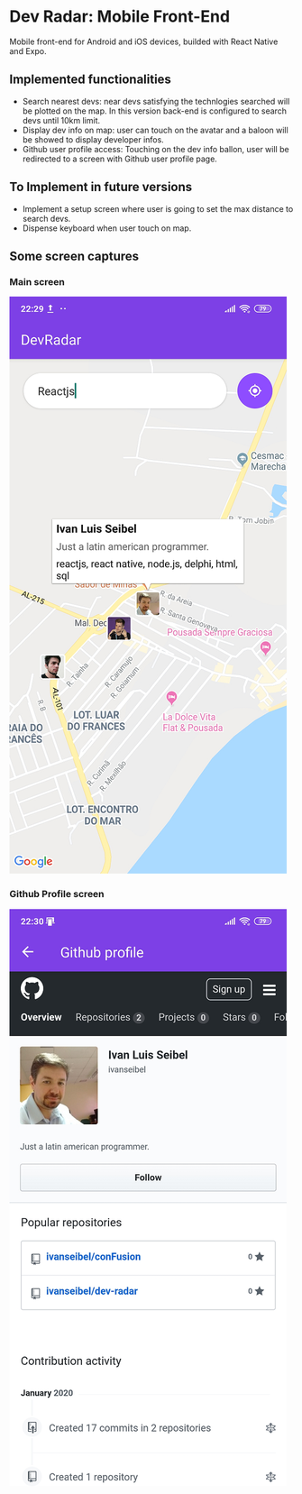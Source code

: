 # Dev Radar: Mobile Front-End
Mobile front-end for Android and iOS devices, builded with React Native and Expo.

## Implemented functionalities

- Search nearest devs: near devs satisfying the technlogies searched will be plotted on the map. In this version back-end is configured to search devs until 10km limit. 
- Display dev info on map: user can touch on the avatar and a baloon will be showed to display developer infos. 
- Github user profile access: Touching on the dev info ballon, user will be redirected to a screen with Github user profile page.

## To Implement in future versions
- Implement a setup screen where user is going to set the max distance to search devs.
- Dispense keyboard when user touch on map.

## Some screen captures

### Main screen
![](https://github.com/ivanseibel/assets/blob/master/img/dev-radar/mobile-front-end-search.png "Main screen")

### Github Profile screen 
![](https://github.com/ivanseibel/assets/blob/master/img/dev-radar/mobile-front-end-gitprofile.png "Github Profile screen")
